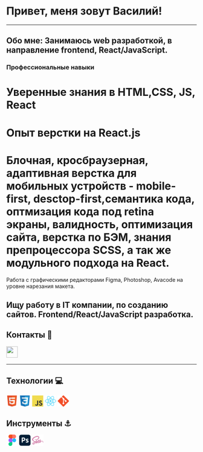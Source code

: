 # Привет, меня зовут Василий!

---

## Обо мне: Занимаюсь web разработкой, в направление frontend, React/JavaScript.

### Профессиональные навыки

# Уверенные знания в HTML,CSS, JS, React
# Опыт верстки на React.js
# Блочная, кросбраузерная, адаптивная верстка для мобильных устройств - mobile-first, desctop-first,семантика кода, оптмизация кода под retina экраны, валидность, оптимизация сайта, верстка по БЭМ, знания препроцессора SCSS, а так же модульного подхода на React.
Работа с графическими редакторами Figma, Photoshop, Avacode на уровне нарезания макета.

## Ищу работу в IT компании, по созданию сайтов. Frontend/React/JavaScript разработка.

## Контакты :iphone:
<span>
  <a href="https://t.me/wkurganow">
    <img src="https://cdn3.iconfinder.com/data/icons/social-icons-33/512/Telegram-256.png" width="30" height="30">
  </a>
</span>


---

## Технологии :computer:
<span>
  
<img src="https://github.com/devicons/devicon/raw/master/icons/html5/html5-original.svg" width="30" height="30">
<img src="https://github.com/devicons/devicon/raw/master/icons/css3/css3-original.svg" width="30" height="30">
<img src="https://github.com/devicons/devicon/blob/master/icons/javascript/javascript-original.svg" width="30" height="30">
<img src="https://github.com/devicons/devicon/raw/master/icons/react/react-original.svg" width="30" height="30">
<img src="https://github.com/devicons/devicon/raw/master/icons/git/git-original.svg" width="30" height="30">

## Инструменты :anchor:
<img src="https://github.com/devicons/devicon/raw/master/icons/figma/figma-original.svg" width="30" height="30">
<img src="https://github.com/devicons/devicon/raw/master/icons/photoshop/photoshop-plain.svg" width="30" height="30">
<img src="https://github.com/devicons/devicon/raw/master/icons/sass/sass-original.svg" width="30" height="30">








<!--
**R1msk1y/R1msk1y** is a ✨ _special_ ✨ repository because its `README.md` (this file) appears on your GitHub profile.

Here are some ideas to get you started:

- 🔭 I’m currently working on ...
- 🌱 I’m currently learning ...
- 👯 I’m looking to collaborate on ...
- 🤔 I’m looking for help with ...
- 💬 Ask me about ...
- 📫 How to reach me: ...
- 😄 Pronouns: ...
- ⚡ Fun fact: ...
-->
